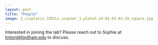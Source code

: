 ```yaml
---
layout: post
title: "People"
image: 3_cisplatin_32RILs_scanner_1.plate3.24-01-03.01-29_square.jpg
---
```


Interested in joining the lab? Please reach out to Sophie at tintori@fordham.edu to discuss.